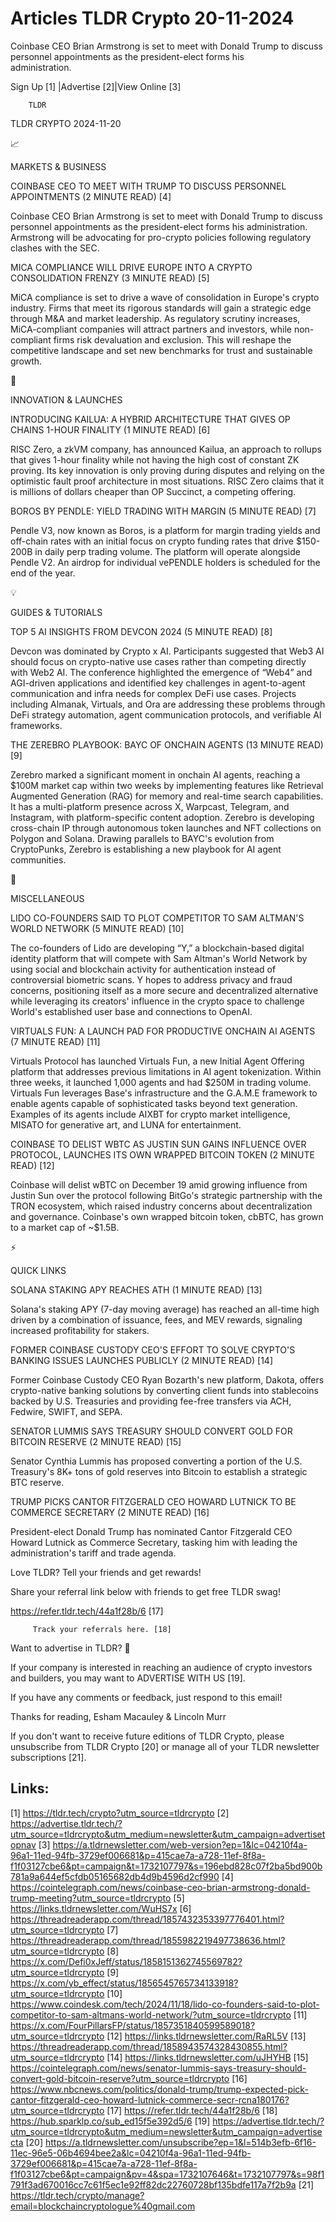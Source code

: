 # Articles TLDR Crypto 20-11-2024

Coinbase CEO Brian Armstrong is set to meet with Donald Trump to
discuss personnel appointments as the president-elect forms his
administration. ‌ ‌ ‌ ‌ ‌ ‌ ‌ ‌ ‌ ‌ ‌ ‌ ‌ ‌ ‌ ‌ ‌ ‌ ‌ ‌ ‌ ‌ ‌ ‌ ‌ ‌  ‌ ‌ ‌ ‌ ‌ ‌ ‌ ‌ ‌ ‌ ‌ ‌ ‌ ‌ ‌ ‌ ‌ ‌ ‌ ‌ ‌ ‌ ‌ ‌ ‌ ‌ 


 Sign Up [1] |Advertise [2]|View Online [3] 

		TLDR 

TLDR CRYPTO 2024-11-20

📈 

MARKETS & BUSINESS

 COINBASE CEO TO MEET WITH TRUMP TO DISCUSS PERSONNEL APPOINTMENTS (2
MINUTE READ) [4] 

 Coinbase CEO Brian Armstrong is set to meet with Donald Trump to
discuss personnel appointments as the president-elect forms his
administration. Armstrong will be advocating for pro-crypto policies
following regulatory clashes with the SEC. 

 MICA COMPLIANCE WILL DRIVE EUROPE INTO A CRYPTO CONSOLIDATION FRENZY
(3 MINUTE READ) [5] 

 MiCA compliance is set to drive a wave of consolidation in Europe's
crypto industry. Firms that meet its rigorous standards will gain a
strategic edge through M&A and market leadership. As regulatory
scrutiny increases, MiCA-compliant companies will attract partners and
investors, while non-compliant firms risk devaluation and exclusion.
This will reshape the competitive landscape and set new benchmarks for
trust and sustainable growth. 

🚀 

INNOVATION & LAUNCHES

 INTRODUCING KAILUA: A HYBRID ARCHITECTURE THAT GIVES OP CHAINS 1-HOUR
FINALITY (1 MINUTE READ) [6] 

 RISC Zero, a zkVM company, has announced Kailua, an approach to
rollups that gives 1-hour finality while not having the high cost of
constant ZK proving. Its key innovation is only proving during
disputes and relying on the optimistic fault proof architecture in
most situations. RISC Zero claims that it is millions of dollars
cheaper than OP Succinct, a competing offering. 

 BOROS BY PENDLE: YIELD TRADING WITH MARGIN (5 MINUTE READ) [7] 

 Pendle V3, now known as Boros, is a platform for margin trading
yields and off-chain rates with an initial focus on crypto funding
rates that drive $150-200B in daily perp trading volume. The platform
will operate alongside Pendle V2. An airdrop for individual vePENDLE
holders is scheduled for the end of the year. 

💡 

GUIDES & TUTORIALS

 TOP 5 AI INSIGHTS FROM DEVCON 2024 (5 MINUTE READ) [8] 

 Devcon was dominated by Crypto x AI. Participants suggested that Web3
AI should focus on crypto-native use cases rather than competing
directly with Web2 AI. The conference highlighted the emergence of
“Web4” and AGI-driven applications and identified key challenges
in agent-to-agent communication and infra needs for complex DeFi use
cases. Projects including Almanak, Virtuals, and Ora are addressing
these problems through DeFi strategy automation, agent communication
protocols, and verifiable AI frameworks. 

 THE ZEREBRO PLAYBOOK: BAYC OF ONCHAIN AGENTS (13 MINUTE READ) [9] 

 Zerebro marked a significant moment in onchain AI agents, reaching a
$100M market cap within two weeks by implementing features like
Retrieval Augmented Generation (RAG) for memory and real-time search
capabilities. It has a multi-platform presence across X, Warpcast,
Telegram, and Instagram, with platform-specific content adoption.
Zerebro is developing cross-chain IP through autonomous token launches
and NFT collections on Polygon and Solana. Drawing parallels to BAYC's
evolution from CryptoPunks, Zerebro is establishing a new playbook for
AI agent communities. 

🦄 

MISCELLANEOUS

 LIDO CO-FOUNDERS SAID TO PLOT COMPETITOR TO SAM ALTMAN'S WORLD
NETWORK (5 MINUTE READ) [10] 

 The co-founders of Lido are developing “Y,” a blockchain-based
digital identity platform that will compete with Sam Altman's World
Network by using social and blockchain activity for authentication
instead of controversial biometric scans. Y hopes to address privacy
and fraud concerns, positioning itself as a more secure and
decentralized alternative while leveraging its creators' influence in
the crypto space to challenge World's established user base and
connections to OpenAI. 

 VIRTUALS FUN: A LAUNCH PAD FOR PRODUCTIVE ONCHAIN AI AGENTS (7 MINUTE
READ) [11] 

 Virtuals Protocol has launched Virtuals Fun, a new Initial Agent
Offering platform that addresses previous limitations in AI agent
tokenization. Within three weeks, it launched 1,000 agents and had
$250M in trading volume. Virtuals Fun leverages Base's infrastructure
and the G.A.M.E framework to enable agents capable of sophisticated
tasks beyond text generation. Examples of its agents include AIXBT for
crypto market intelligence, MISATO for generative art, and LUNA for
entertainment. 

 COINBASE TO DELIST WBTC AS JUSTIN SUN GAINS INFLUENCE OVER PROTOCOL,
LAUNCHES ITS OWN WRAPPED BITCOIN TOKEN (2 MINUTE READ) [12] 

 Coinbase will delist wBTC on December 19 amid growing influence from
Justin Sun over the protocol following BitGo's strategic partnership
with the TRON ecosystem, which raised industry concerns about
decentralization and governance. Coinbase's own wrapped bitcoin token,
cbBTC, has grown to a market cap of ~$1.5B. 

⚡ 

QUICK LINKS

 SOLANA STAKING APY REACHES ATH (1 MINUTE READ) [13] 

 Solana's staking APY (7-day moving average) has reached an all-time
high driven by a combination of issuance, fees, and MEV rewards,
signaling increased profitability for stakers. 

 FORMER COINBASE CUSTODY CEO'S EFFORT TO SOLVE CRYPTO'S BANKING ISSUES
LAUNCHES PUBLICLY (2 MINUTE READ) [14] 

 Former Coinbase Custody CEO Ryan Bozarth's new platform, Dakota,
offers crypto-native banking solutions by converting client funds into
stablecoins backed by U.S. Treasuries and providing fee-free transfers
via ACH, Fedwire, SWIFT, and SEPA. 

 SENATOR LUMMIS SAYS TREASURY SHOULD CONVERT GOLD FOR BITCOIN RESERVE
(2 MINUTE READ) [15] 

 Senator Cynthia Lummis has proposed converting a portion of the U.S.
Treasury's 8K+ tons of gold reserves into Bitcoin to establish a
strategic BTC reserve. 

 TRUMP PICKS CANTOR FITZGERALD CEO HOWARD LUTNICK TO BE COMMERCE
SECRETARY (2 MINUTE READ) [16] 

 President-elect Donald Trump has nominated Cantor Fitzgerald CEO
Howard Lutnick as Commerce Secretary, tasking him with leading the
administration's tariff and trade agenda. 

Love TLDR? Tell your friends and get rewards!

 Share your referral link below with friends to get free TLDR swag! 

 https://refer.tldr.tech/44a1f28b/6 [17] 

		 Track your referrals here. [18] 

Want to advertise in TLDR? 📰

 If your company is interested in reaching an audience of crypto
investors and builders, you may want to ADVERTISE WITH US [19]. 

 If you have any comments or feedback, just respond to this email! 

Thanks for reading, 
Esham Macauley & Lincoln Murr 

If you don't want to receive future editions of TLDR Crypto, please
unsubscribe from TLDR Crypto [20] or manage all of your TLDR
newsletter subscriptions [21]. 

 

Links:
------
[1] https://tldr.tech/crypto?utm_source=tldrcrypto
[2] https://advertise.tldr.tech/?utm_source=tldrcrypto&utm_medium=newsletter&utm_campaign=advertisetopnav
[3] https://a.tldrnewsletter.com/web-version?ep=1&lc=04210f4a-96a1-11ed-94fb-3729ef006681&p=415cae7a-a728-11ef-8f8a-f1f03127cbe6&pt=campaign&t=1732107797&s=196ebd828c07f2ba5bd900b781a9a644ef5cfdb05165682db4d9b4596d2cf990
[4] https://cointelegraph.com/news/coinbase-ceo-brian-armstrong-donald-trump-meeting?utm_source=tldrcrypto
[5] https://links.tldrnewsletter.com/WuHS7x
[6] https://threadreaderapp.com/thread/1857432353397776401.html?utm_source=tldrcrypto
[7] https://threadreaderapp.com/thread/1855982219497738636.html?utm_source=tldrcrypto
[8] https://x.com/Defi0xJeff/status/1858151362745569782?utm_source=tldrcrypto
[9] https://x.com/yb_effect/status/1856545765734133918?utm_source=tldrcrypto
[10] https://www.coindesk.com/tech/2024/11/18/lido-co-founders-said-to-plot-competitor-to-sam-altmans-world-network/?utm_source=tldrcrypto
[11] https://x.com/FourPillarsFP/status/1857351840599589018?utm_source=tldrcrypto
[12] https://links.tldrnewsletter.com/RaRL5V
[13] https://threadreaderapp.com/thread/1858943574328430855.html?utm_source=tldrcrypto
[14] https://links.tldrnewsletter.com/uJHYHB
[15] https://cointelegraph.com/news/senator-lummis-says-treasury-should-convert-gold-bitcoin-reserve?utm_source=tldrcrypto
[16] https://www.nbcnews.com/politics/donald-trump/trump-expected-pick-cantor-fitzgerald-ceo-howard-lutnick-commerce-secr-rcna180176?utm_source=tldrcrypto
[17] https://refer.tldr.tech/44a1f28b/6
[18] https://hub.sparklp.co/sub_ed15f5e392d5/6
[19] https://advertise.tldr.tech/?utm_source=tldrcrypto&utm_medium=newsletter&utm_campaign=advertisecta
[20] https://a.tldrnewsletter.com/unsubscribe?ep=1&l=514b3efb-6f16-11ec-96e5-06b4694bee2a&lc=04210f4a-96a1-11ed-94fb-3729ef006681&p=415cae7a-a728-11ef-8f8a-f1f03127cbe6&pt=campaign&pv=4&spa=1732107646&t=1732107797&s=98f1791f3ad670016cc7c61f5ec1e92ff82dc22760728bf135bdfe117a7f2b9a
[21] https://tldr.tech/crypto/manage?email=blockchaincryptologue%40gmail.com